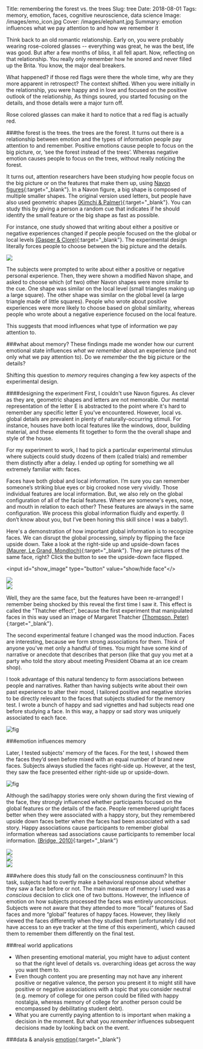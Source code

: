Title: remembering the forest vs. the trees
Slug: tree
Date: 2018-08-01
Tags: memory, emotion, faces, cognitive neuroscience, data science
Image: /images/emo_icon.jpg
Cover: /images/elephant.jpg
Summary: emotion influences what we pay attention to and how we remember it

Think back to an old romantic relationship. Early on, you were probably wearing rose-colored glasses -- everything was great, he was the best, life was good.  But after a few months of bliss, it all fell apart. Now, reflecting on that relationship. You really only remember how he snored and never filled up the Brita. You know, the major deal breakers.

What happened? if those red flags were there the whole time, why are they more apparent in retrospect? The context shifted. When you were initially in the relationship, you were happy and in love and focused on the positive outlook of the relationship, As things soured, you started focusing on the details, and those details were a major turn off.

Rose colored glasses can make it hard to notice that a red flag is actually red.

###the forest is the trees. the trees are the forest.
It turns out there is a relationship between emotion and the types of information people pay attention to and remember. Positive emotions cause people to focus on the big picture, or, ‘see the forest instead of the trees’. Whereas negative emotion causes people to focus on the trees, without really noticing the forest.

It turns out, attention researchers have been studying how people focus on the big picture or on the features that make them up, using [Navon figures](https://en.wikipedia.org/wiki/Navon_figure){:target="_blank"}. In a Navon figure, a big shape is composed of multiple smaller shapes. The original version used letters, but people have also used geometric shapes [(Kimchi & Palmer)](https://www.ncbi.nlm.nih.gov/pubmed/6214605){:target="_blank"}. You can study this by giving a person a random cue that indicates if he should identify the small feature or the big shape as fast as possible.  

For instance, one study showed that writing about either a positive or negative experiences changed if people people focused on the the global or local levels  [(Gasper & Clore)](https://www.ncbi.nlm.nih.gov/pubmed/?term=gasper+clore+2002){:target="_blank"}. The experimental design literally forces people to choose between the big picture and the details.


<div class="center_pic50">
<img class="icon" src='/images/shapes.png'>
</div>


The subjects were prompted to write about either a positive or negative personal experience. Then, they were shown a modified Navon shape, and asked to choose which (of two) other Navon shapes were more similar to the cue. One shape was similar on the local level (small triangles making up a large square). The other shape was similar on the global level (a large triangle made of little squares). People who wrote about positive experiences were more likely to choose based on global similarity, whereas people who wrote about a negative experience focused on the local feature.

This suggests that mood influences what type of information we pay attention to.

###what about memory?
These findings made me wonder how our current emotional state influences *what we remember* about an experience (and not only what we pay attention to). Do we *remember* the the big picture or the details?

Shifting this question to *memory* requires changing a few key aspects of the experimental design.

####designing the experiment
First, I couldn't use Navon figures. As clever as they are, geometric shapes and letters are not memorable. Our mental representation of the letter E is abstracted to the point where it's hard to remember any specific letter E you've encountered.  However, local vs. global details are prevalent in plenty of naturally-occurring stimuli. For instance, houses have both local features like the windows, door, building material, and these elements fit together to form the the overall shape and style of the house.

For my experiment to work, I had to pick a particular experimental stimulus where subjects could study dozens of them (called trials) and remember them distinctly after a delay. I ended up opting for something we all extremely familiar with: faces.

Faces have both global and local information. I’m sure you can remember someone’s striking blue eyes or big crooked nose very vividly. Those individual features are local information. But, we also rely on the global configuration of all of the facial features. Where are someone's eyes, nose, and mouth in relation to each other? These features are always in the same configuration. We process this global information fluidly and expertly. (I don’t know about you, but I’ve been honing this skill since I was a baby!).

Here's a demonstration of how important global information is to recognize faces. We can disrupt the global processing, simply by flipping the face upside down. Take a look at the right-side up and upside-down faces [(Maurer, Le Grand, Mondloch)](https://www.ncbi.nlm.nih.gov/pubmed/12039607){:target="_blank"}. They are pictures of the same face, right? Click the button to see the upside-down face flipped.

<input id="show_image" type="button" value="show/hide face"</>

<div class="clearfix">
<div class="column pic_3">
<img class="icon" src='/images/face1.png'>
</div>
<div class="column pic_3">
<img src='/images/face2.png'>
</div>
<div class="column pic_3">
<img id="face3" style="display:none;" src='/images/face3.png'>
</div>
</div>

Well, they are the same face, but the features have been re-arranged! I remember being shocked by this reveal the first time I saw it. This effect is called the "Thatcher effect", because the first experiment that manipulated faces in this way used an image of Margaret Thatcher [(Thompson, Peter)](https://www.ncbi.nlm.nih.gov/pubmed/?term=Margaret+Thatcher%3A+A+New+Illusion){:target="_blank"}.

The second experimental feature I changed was the mood induction. Faces are interesting, because we form strong associations for them. Think of anyone you've met only a handful of times. You might have some kind of narrative or anecdote that describes that person (like that guy you met at a party who told the story about meeting President Obama at an ice cream shop).

I took advantage of this natural tendency to form associations between people and narratives. Rather than having subjects write about their own past experience to alter their mood, I tailored positive and negative stories to be directly relevant to the faces that subjects studied for the memory test. I wrote a bunch of happy and sad vignettes and had subjects read one before studying a face. In this way, a happy or sad story was uniquely associated to each face.


![fig](/images/emo_study.png)

###emotion influences memory

Later, I tested subjects' memory of the faces. For the test, I showed them the faces they’d seen before mixed with an equal number of brand new faces. Subjects always studied the faces right-side up. However, at the test, they saw the face presented either right-side up or upside-down.


![fig](/images/emo_test.png)

Although the sad/happy stories were only shown during the first viewing of the face, they strongly influenced whether participants focused on the global features or the details of the face. People remembered upright faces better when they were associated with a happy story, but they remembered upside down faces better when the faces had been associated with a sad story. Happy associations cause participants to remember global information whereas sad associations cause participants to remember local information. [(Bridge, 2010)](/pdfs/bridge10.pdf){:target="_blank"}

<div class="column left_pic">
<img class="icon" src='/images/emo_line_recall.png'>
</div>
<div class="column right_pic">
<img src='/images/emo_line_precision.png'>
</div>

<div class="center_pic50">
<img class="icon" src='/images/emo_bar_f1.png'>
</div>


###where does this study fall on the consciousness continuum?
In this task, subjects had to overtly make a behavioral response about whether they saw a face before or not. The main measure of memory I used was a *conscious* decision to click one of two buttons. However, the influence of emotion on how subjects processed the faces was entirely *unconscious*. Subjects were not aware that they attended to more “local” features of Sad faces and more “global” features of happy faces. However, they likely viewed the faces differently when they studied them (unfortunately I did not have access to an eye tracker at the time of this experiment), which caused them to remember them differently on the final test.

###real world applications
* When presenting emotional material, you might have to adjust content so that the right level of details vs. overarching ideas get across the way you want them to.
* Even though content you are presenting may not have any inherent positive or negative valence, the person you present it to might still have positive or negative associations with a topic that you consider neutral (e.g. memory of college for one person could be filled with happy nostalgia, whereas memory of college for another person could be encompassed by debilitating student debt).
* What you are currently paying attention to is important when making a decision in the moment. But what you *remember* influences subsequent decisions made by looking back on the event.

###data & analysis
[emotion](https://github.com/donnajobridge/data_visualizations/tree/master/emo){:target="_blank"}
